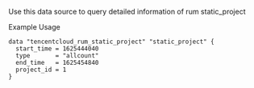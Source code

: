 Use this data source to query detailed information of rum static_project

Example Usage

```hcl
data "tencentcloud_rum_static_project" "static_project" {
  start_time = 1625444040
  type       = "allcount"
  end_time   = 1625454840
  project_id = 1
}
```